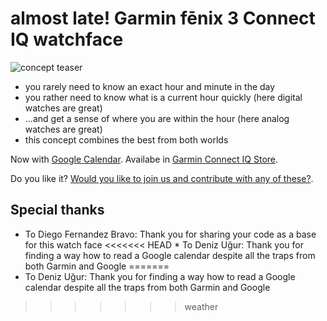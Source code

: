 # almost late! Garmin fēnix 3 Connect IQ watchface

![concept teaser](/docs/tease.png) 

* you rarely need to know an exact hour and minute in the day
* you rather need to know what is a current hour quickly (here digital watches are great)
* ...and get a sense of where you are within the hour (here analog watches are great)
* this concept combines the best from both worlds

Now with [Google Calendar](https://sl8.ch/). 
Availabe in [Garmin Connect IQ Store](https://apps.garmin.com/en-US/apps/3532114a-c93c-447a-bc8e-25999ea599fc).
 
Do you like it? [Would you like to join us and contribute with any of these?](https://portal.productboard.com/myneur/1-simply-late/tabs/9-are-you-developer). 

## Special thanks
* To Diego Fernandez Bravo: Thank you for sharing your code as a base for this watch face
<<<<<<< HEAD
* To Deniz Uğur: Thank you for finding a way how to read a Google calendar despite all the traps from both Garmin and Google
=======
* To Deniz Uğur: Thank you for finding a way how to read a Google calendar despite all the traps from both Garmin and Google
>>>>>>> weather

